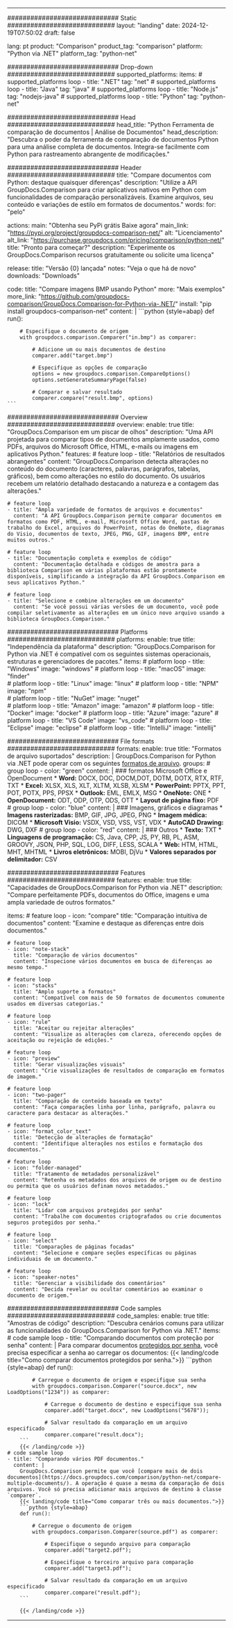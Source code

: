 
---
############################# Static ############################
layout: "landing"
date: 2024-12-19T07:50:02
draft: false

lang: pt
product: "Comparison"
product_tag: "comparison"
platform: "Python via .NET"
platform_tag: "python-net"

############################# Drop-down ############################
supported_platforms:
  items:
    # supported_platforms loop
    - title: ".NET"
      tag: "net"
    # supported_platforms loop
    - title: "Java"
      tag: "java"
    # supported_platforms loop
    - title: "Node.js"
      tag: "nodejs-java"
    # supported_platforms loop
    - title: "Python"
      tag: "python-net"

############################# Head ############################
head_title: "Python Ferramenta de comparação de documentos | Análise de Documentos"
head_description: "Descubra o poder da ferramenta de comparação de documentos Python para uma análise completa de documentos. Integra-se facilmente com Python para rastreamento abrangente de modificações."

############################# Header ############################
title: "Compare documentos com Python: destaque quaisquer diferenças"
description: "Utilize a API GroupDocs.Comparison para criar aplicativos nativos em Python com funcionalidades de comparação personalizáveis. Examine arquivos, seu conteúdo e variações de estilo em formatos de documentos."
words:
  for: "pelo"

actions:
  main: "Obtenha seu PyPi grátis Baixe agora"
  main_link: "https://pypi.org/project/groupdocs-comparison-net/"
  alt: "Licenciamento"
  alt_link: "https://purchase.groupdocs.com/pricing/comparison/python-net/"
  title: "Pronto para começar?"
  description: "Experimente os GroupDocs.Comparison recursos gratuitamente ou solicite uma licença"

release:
  title: "Versão {0} lançada"
  notes: "Veja o que há de novo"
  downloads: "Downloads"

code:
  title: "Compare imagens BMP usando Python"
  more: "Mais exemplos"
  more_link: "https://github.com/groupdocs-comparison/GroupDocs.Comparison-for-Python-via-.NET/"
  install: "pip install groupdocs-comparison-net"
  content: |
    ```python {style=abap}
    def run():

        # Especifique o documento de origem
        with groupdocs.comparison.Comparer("in.bmp") as comparer:

            # Adicione um ou mais documentos de destino
            comparer.add("target.bmp")

            # Especifique as opções de comparação
            options = new groupdocs.comparison.CompareOptions()
            options.setGenerateSummaryPage(false)

            # Comparar e salvar resultado
            comparer.compare("result.bmp", options)
    ```

############################# Overview ############################
overview:
  enable: true
  title: "GroupDocs.Comparison em um piscar de olhos"
  description: "Uma API projetada para comparar tipos de documentos amplamente usados, como PDFs, arquivos do Microsoft Office, HTML, e-mails ou imagens em aplicativos Python."
  features:
    # feature loop
    - title: "Relatórios de resultados abrangentes"
      content: "GroupDocs.Comparison detecta alterações no conteúdo do documento (caracteres, palavras, parágrafos, tabelas, gráficos), bem como alterações no estilo do documento. Os usuários recebem um relatório detalhado destacando a natureza e a contagem das alterações."

    # feature loop
    - title: "Ampla variedade de formatos de arquivos e documentos"
      content: "A API GroupDocs.Comparison permite comparar documentos em formatos como PDF, HTML, e-mail, Microsoft Office Word, pastas de trabalho do Excel, arquivos do PowerPoint, notas do OneNote, diagramas do Visio, documentos de texto, JPEG, PNG, GIF, imagens BMP, entre muitos outros."

    # feature loop
    - title: "Documentação completa e exemplos de código"
      content: "Documentação detalhada e códigos de amostra para a biblioteca Comparison em várias plataformas estão prontamente disponíveis, simplificando a integração da API GroupDocs.Comparison em seus aplicativos Python."

    # feature loop
    - title: "Selecione e combine alterações em um documento"
      content: "Se você possui várias versões de um documento, você pode compilar seletivamente as alterações em um único novo arquivo usando a biblioteca GroupDocs.Comparison."

############################# Platforms ############################
platforms:
  enable: true
  title: "Independência da plataforma"
  description: "GroupDocs.Comparison for Python via .NET é compatível com os seguintes sistemas operacionais, estruturas e gerenciadores de pacotes."
  items:
    # platform loop
    - title: "Windows"
      image: "windows"
    # platform loop
    - title: "macOS"
      image: "finder"      
    # platform loop
    - title: "Linux"
      image: "linux"
    # platform loop
    - title: "NPM"
      image: "npm"  
    # platform loop
    - title: "NuGet"
      image: "nuget"      
    # platform loop
    - title: "Amazon"
      image: "amazon"
    # platform loop
    - title: "Docker"
      image: "docker"
    # platform loop
    - title: "Azure"
      image: "azure"
    # platform loop
    - title: "VS Code"
      image: "vs_code"
    # platform loop
    - title: "Eclipse"
      image: "eclipse"
    # platform loop
    - title: "IntelliJ"
      image: "intellij"

############################# File formats ############################
formats:
  enable: true
  title: "Formatos de arquivo suportados"
  description: |
    GroupDocs.Comparison for Python via .NET pode operar com os seguintes [formatos de arquivo](https://docs.groupdocs.com/comparison/net/supported-document-formats/).
  groups:
    # group loop
    - color: "green"
      content: |
        ### formatos Microsoft Office e OpenDocument
        * **Word:** DOCX, DOC, DOCM,DOT, DOTM, DOTX, RTX, RTF, TXT
        * **Excel:** XLSX, XLS, XLT, XLTM, XLSB, XLSM
        * **PowerPoint:** PPTX, PPT, POT, POTX, PPS, PPSX
        * **Outlook:** EML, EMLX, MSG
        * **OneNote:** ONE
        * **OpenDocument:** ODT, ODP, OTP, ODS, OTT
        * **Layout de página fixo:** PDF        
    # group loop
    - color: "blue"
      content: |
        ### Imagens, gráficos e diagramas
        * **Imagens rasterizadas:** BMP, GIF, JPG, JPEG, PNG
        * **Imagem médica:** DICOM
        * **Microsoft Visio:** VSDX, VSD, VSS, VST, VDX
        * **AutoCAD Drawing:** DWG, DXF
      # group loop
    - color: "red"
      content: |
        ### Outros
        * **Texto:** TXT
        * **Linguagens de programação:** CS, Java, CPP, JS, PY, RB, PL, ASM, GROOVY, JSON, PHP, SQL, LOG, DIFF, LESS, SCALA
        * **Web:** HTM, HTML, MHT, MHTML
        * **Livros eletrônicos:** MOBI, DjVu
        * **Valores separados por delimitador:** CSV

############################# Features ############################
features:
  enable: true
  title: "Capacidades de GroupDocs.Comparison for Python via .NET"
  description: "Compare perfeitamente PDFs, documentos do Office, imagens e uma ampla variedade de outros formatos."

  items:
    # feature loop
    - icon: "compare"
      title: "Comparação intuitiva de documentos"
      content: "Examine e destaque as diferenças entre dois documentos."

    # feature loop
    - icon: "note-stack"
      title: "Comparação de vários documentos"
      content: "Inspecione vários documentos em busca de diferenças ao mesmo tempo."

    # feature loop
    - icon: "stacks"
      title: "Amplo suporte a formatos"
      content: "Compatível com mais de 50 formatos de documentos comumente usados ​​em diversas categorias."

    # feature loop
    - icon: "rule"
      title: "Aceitar ou rejeitar alterações"
      content: "Visualize as alterações com clareza, oferecendo opções de aceitação ou rejeição de edições."

    # feature loop
    - icon: "preview"
      title: "Gerar visualizações visuais"
      content: "Crie visualizações de resultados de comparação em formatos de imagem."

    # feature loop
    - icon: "two-pager"
      title: "Comparação de conteúdo baseada em texto"
      content: "Faça comparações linha por linha, parágrafo, palavra ou caractere para destacar as alterações."

    # feature loop
    - icon: "format_color_text"
      title: "Detecção de alterações de formatação"
      content: "Identifique alterações nos estilos e formatação dos documentos."

    # feature loop
    - icon: "folder-managed"
      title: "Tratamento de metadados personalizável"
      content: "Retenha os metadados dos arquivos de origem ou de destino ou permita que os usuários definam novos metadados."

    # feature loop
    - icon: "lock"
      title: "Lidar com arquivos protegidos por senha"
      content: "Trabalhe com documentos criptografados ou crie documentos seguros protegidos por senha."

    # feature loop
    - icon: "select"
      title: "Comparações de páginas focadas"
      content: "Selecione e compare seções específicas ou páginas individuais de um documento."

    # feature loop
    - icon: "speaker-notes"
      title: "Gerenciar a visibilidade dos comentários"
      content: "Decida revelar ou ocultar comentários ao examinar o documento de origem."

############################# Code samples ############################
code_samples:
  enable: true
  title: "Amostras de código"
  description: "Descubra cenários comuns para utilizar as funcionalidades do GroupDocs.Comparison for Python via .NET."
  items:
    # code sample loop
    - title: "Comparando documentos com proteção por senha"
      content: |
        Para comparar documentos [protegidos por senha](https://docs.groupdocs.com/comparison/python-net/load-password-protected-documents/), você precisa especificar a senha ao carregar os documentos:
        {{< landing/code title="Como comparar documentos protegidos por senha.">}}
        ```python {style=abap}
        def run():

            # Carregue o documento de origem e especifique sua senha
            with groupdocs.comparison.Comparer("source.docx", new LoadOptions("1234")) as comparer:

                # Carregue o documento de destino e especifique sua senha
                comparer.add("target.docx", new LoadOptions("5678"));

                # Salvar resultado da comparação em um arquivo especificado
                comparer.compare("result.docx");
        ```
        {{< /landing/code >}}
    # code sample loop
    - title: "Comparando vários PDF documentos."
      content: |
        GroupDocs.Comparison permite que você [compare mais de dois documentos](https://docs.groupdocs.com/comparison/python-net/compare-multiple-documents/). A operação é quase a mesma da comparação de dois arquivos. Você só precisa adicionar mais arquivos de destino à classe `comparer`.
        {{< landing/code title="Como comparar três ou mais documentos.">}}
        ```python {style=abap}
        def run():

            # Carregue o documento de origem
            with groupdocs.comparison.Comparer(source.pdf") as comparer:

                # Especifique o segundo arquivo para comparação
                comparer.add("target2.pdf");

                # Especifique o terceiro arquivo para comparação
                comparer.add("target3.pdf");

                # Salvar resultado da comparação em um arquivo especificado
                comparer.compare("result.pdf");
        ```

        {{< /landing/code >}}

---